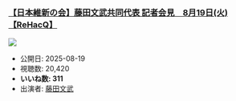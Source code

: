 ### [【日本維新の会】藤田文武共同代表 記者会見　8月19日(火)【ReHacQ】](https://www.youtube.com/watch?v=dYBfLEcTZT8)
[![](https://img.youtube.com/vi/dYBfLEcTZT8/sddefault.jpg)](https://www.youtube.com/watch?v=dYBfLEcTZT8)
-   公開日: 2025-08-19
-   視聴数: 20,420
-   **いいね数: 311**
-   出演者: [藤田文武](/rehacq_fan/people/藤田文武 "wikilink")
